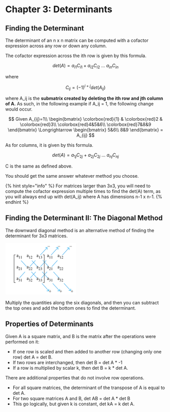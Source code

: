 # Chapter 3: Determinants

## Finding the Determinant

The determinant of an n x n matrix can be computed with a cofactor expression across any row or down any column.  

The cofactor expression across the ith row is given by this formula.

$$
det(A)=a_{i1}C_{i1}+a_{i2}C_{i2}\ ...\ a_{in}C_{in}
$$

where

$$
C_{ij}=(-1)^{i+j}det(A_{ij})
$$

where A\_ij is the **submatrix created by deleting the ith row and jth column of A.** As such, in the following example if A\_ij = 1, the following change would occur.

$$
Given A_{ij}=1\\
\begin{bmatrix}
\colorbox{red}{1} & \colorbox{red}2 & \colorbox{red}3\\
\colorbox{red}4&5&6\\
\colorbox{red}7&8&9
\end{bmatrix}
\Longrightarrow
\begin{bmatrix}
5&6\\
8&9
\end{bmatrix} = A_{ij}
$$

As for columns, it is given by this formula.

$$
det(A)=a_{1j}C_{2j}+a_{2j}C_{2j}\ ...\ a_{nj}C_{nj}
$$

C is the same as defined above.

You should get the same answer whatever method you choose.

{% hint style="info" %}
For matrices larger than 3x3, you will need to compute the cofactor expression multiple times to find the det\(A\) term, as you will always end up with det\(A\_ij\) where A has dimensions n-1 x n-1.
{% endhint %}

## Finding the Determinant II: The Diagonal Method

The downward diagonal method is an alternative method of finding the determinant for 3x3 matrices.

![Credit: Pearsons](../.gitbook/assets/screen-shot-2020-06-28-at-2.39.52-am.png)

Multiply the quantities along the six diagonals, and then you can subtract the top ones and add the bottom ones to find the determinant.

## Properties of Determinants

Given A is a square matrix, and B is the matrix after the operations were performed on it:

* If one row is scaled and then added to another row \(changing only one row\) det A = det B.
* If two rows are interchanged, then det B = det A \* -1
* If a row is multiplied by scalar k, then det B = k \* det A.

There are additional properties that do not involve row operations.

*  For all square matrices, the determinant of the transpose of A is equal to det A.
* For two square matrices A and B, det AB = det A \* det B
* This go logically, but given k is constant, det kA = k det A.

